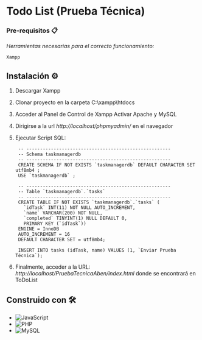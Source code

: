 # Todo List (Prueba Técnica)

### Pre-requisitos 📋

_Herramientas necesarias para el correcto funcionamiento:_

```
Xampp
```

## Instalación ⚙️


1. Descargar Xampp 

2. Clonar proyecto en la carpeta C:\xampp\htdocs

3. Acceder al Panel de Control de Xampp Activar Apache y MySQL

4. Dirigirse a la url _http://localhost/phpmyadmin/_ en el navegador

5. Ejecutar Script SQL:

   ```
    -- -----------------------------------------------------
    -- Schema taskmanagerdb
    -- -----------------------------------------------------
    CREATE SCHEMA IF NOT EXISTS `taskmanagerdb` DEFAULT CHARACTER SET utf8mb4 ;
    USE `taskmanagerdb` ;
    
    -- -----------------------------------------------------
    -- Table `taskmanagerdb`.`tasks`
    -- -----------------------------------------------------
    CREATE TABLE IF NOT EXISTS `taskmanagerdb`.`tasks` (
      `idTask` INT(11) NOT NULL AUTO_INCREMENT,
      `name` VARCHAR(200) NOT NULL,
      `completed` TINYINT(1) NULL DEFAULT 0,
      PRIMARY KEY (`idTask`))
    ENGINE = InnoDB
    AUTO_INCREMENT = 16
    DEFAULT CHARACTER SET = utf8mb4;
    
    INSERT INTO tasks (idTask, name) VALUES (1, `Enviar Prueba Técnica`);
   ```

6. Finalmente, acceder a la URL: _http://localhost/PruebaTecnicaAben/index.html_ donde se encontrará en ToDoList

## Construido con 🛠️


* ![JavaScript](https://img.shields.io/badge/javascript-%23323330.svg?style=for-the-badge&logo=javascript&logoColor=%23F7DF1E)
* ![PHP](https://img.shields.io/badge/php-%23777BB4.svg?style=for-the-badge&logo=php&logoColor=white) 
* ![MySQL](https://img.shields.io/badge/mysql-4479A1.svg?style=for-the-badge&logo=mysql&logoColor=white) 


